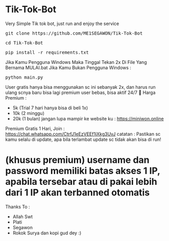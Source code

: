# Tik-Tok-Bot
Very Simple Tik tok bot, just run and enjoy the service

<pre>git clone https://github.com/ME1SEGAWON/Tik-Tok-Bot</pre>
<pre>cd Tik-Tok-Bot</pre>
<pre>pip install -r requirements.txt</pre>

Jika Kamu Pengguna Windows Maka Tinggal Tekan 2x Di File Yang Bernama MULAI.bat
Jika Kamu Bukan Pengguna Windows :
<pre>python main.py</pre>

User gratis hanya bisa menggunakan sc ini sebanyak 2x, dan harus run ulang scnya baru bisa lagi
premium user bebas, bisa aktif 24/7 🗿
Harga Premium :
- 5k (Trial 7 hari hanya bisa di beli 1x)
- 10k (2 minggu)
- 20k (1 bulan)
jangan lupa mampir ke website ku : https://miniwon.online

Premium Gratis 1 Hari, Join : https://chat.whatsapp.com/CtrfJ1eEzVEEf1jXkg3UvJ
catatan :
Pastikan sc kamu selalu di update, apa bila terlambat update sc tidak akan bisa di run!

# (khusus premium) username dan password memiliki batas akses 1 IP, apabila tersebar atau di pakai lebih dari 1 IP akan terbanned otomatis
Thanks To :
- Allah Swt
- Plati
- Segawon
- Rokok Surya dan kopi gud dey :)
